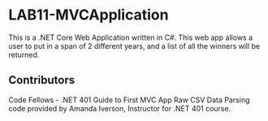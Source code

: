 # LAB11-MVCApplication
This is a .NET Core Web Application written in C#. This web app allows a user to put in a span of 2 different years, and a list of all the winners will be returned.

## Contributors
Code Fellows - .NET 401 Guide to First MVC App
Raw CSV Data
Parsing code provided by Amanda Iverson, Instructor for .NET 401 course.
